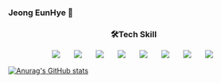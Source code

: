 ### Jeong EunHye 👋
<h3 align='center'>🛠Tech Skill</h3>
<div>
<p align='center'>
<img src="https://img.shields.io/badge/Java-007396?style=plastic&logo=Java&logoColor=white" style="height : auto; margin-left : 10px; margin-right : 10px;"/></a>&nbsp;
<img src="https://img.shields.io/badge/Python-3776AB?style=plastic&logo=Spring&logoColor=white" style="height : auto; margin-left : 10px; margin-right : 10px;"/></a>&nbsp;
<img src="https://img.shields.io/badge/C++-00595C?style=plastic&logo=MySQL&logoColor=white" style="height : auto; margin-left : 10px; margin-right : 10px;"/></a>&nbsp;
<img src="https://img.shields.io/badge/C-A8B9CC?style=plastic&logo=HTML5&logoColor=white" style="height : auto; margin-left : 10px; margin-right : 10px;"/></a>&nbsp;
<img src="https://img.shields.io/badge/Android Studio-3DDC84?style=plastic&logo=CSS3&logoColor=white" style="height : auto; margin-left : 10px; margin-right : 10px;"/></a>&nbsp;
<img src="https://img.shields.io/badge/Linux-FCC624?style=plastic&logo=CSS3&logoColor=white" style="height : auto; margin-left : 10px; margin-right : 10px;"/></a>&nbsp;
<img src="https://img.shields.io/badge/QT-41CD52?style=plastic&logo=JavaScript&logoColor=white" style="height : auto; margin-left : 10px; margin-right : 10px;"/></a>&nbsp;
<img src="https://img.shields.io/badge/SQLite-003B57?style=plastic&logo=JavaScript&logoColor=white" style="height : auto; margin-left : 10px; margin-right : 10px;"/></a>&nbsp;
</p>
</div>

[![Anurag's GitHub stats](https://github-readme-stats.vercel.app/api?username=gut27&count_private=true&show_icons=true&bg_color=60,FFFFFF,EBFBFF,C5F4FF,2E75B6,013D95)](https://github.com/anuraghazra/github-readme-stats)


<!--
**gut27/gut27** is a ✨ _special_ ✨ repository because its `README.md` (this file) appears on your GitHub profile.

Here are some ideas to get you started:

- 🔭 I’m currently working on ...
- 🌱 I’m currently learning ...
- 👯 I’m looking to collaborate on ...
- 🤔 I’m looking for help with ...
- 💬 Ask me about ...
- 📫 How to reach me: ...
- 😄 Pronouns: ...
- ⚡ Fun fact: ...
-->
